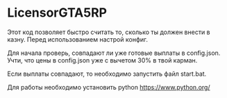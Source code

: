 # LicensorGTA5RP
Этот код позволяет быстро считать то, сколько ты должен внести в казну. Перед использованием настрой конфиг.

Для начала проверь, совпадают ли уже готовые выплаты в config.json. Учти, что цены в config.json уже с вычетом 30% в твой карман.

Если выплаты совпадают, то необходимо запустить файл start.bat.


Для работы необходимо установить python https://www.python.org/
